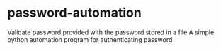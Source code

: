 # password-automation
Validate password provided with the password stored in a file
A simple python automation program for authenticating password
